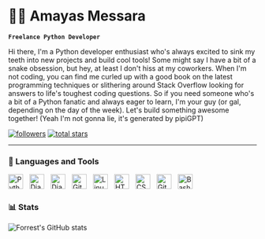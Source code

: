 # 🏄‍♂️ Amayas Messara

**`Freelance Python Developer`**

Hi there, I'm a Python developer enthusiast who's always excited to sink my teeth into new projects and build cool tools! Some might say I have a bit of a snake obsession, but hey, at least I don't hiss at my coworkers. When I'm not coding, you can find me curled up with a good book on the latest programming techniques or slithering around Stack Overflow looking for answers to life's toughest coding questions. So if you need someone who's a bit of a Python fanatic and always eager to learn, I'm your guy (or gal, depending on the day of the week). Let's build something awesome together! (Yeah I'm not gonna lie, it's generated by pipiGPT)

   <p align="left">
      <a href="https://github.com/MayasMess?tab=followers">
         <img alt="followers" title="Follow me on Github" src="https://custom-icon-badges.demolab.com/github/followers/MayasMess?color=236ad3&labelColor=1155ba&style=for-the-badge&logo=person-add&label=Follow&logoColor=white"/></a>
      <a href="https://github.com/MayasMess?tab=repositories&sort=stargazers">
         <img alt="total stars" title="Total stars on GitHub" src="https://custom-icon-badges.demolab.com/github/stars/MayasMess?color=55960c&style=for-the-badge&labelColor=488207&logo=star"/></a>
   </p>

---

### 🧰 Languages and Tools

<img align="left" alt="Python" width="30px" style="padding-right:10px;" src="https://cdn.jsdelivr.net/gh/devicons/devicon/icons/python/python-plain.svg" />
<img align="left" alt="Django" width="30px" style="padding-right:10px;" src="https://cdn.jsdelivr.net/gh/devicons/devicon/icons/django/django-plain.svg" />
<img align="left" alt="Django" width="30px" style="padding-right:10px;" src="https://cdn.jsdelivr.net/gh/devicons/devicon/icons/fastapi/fastapi-plain.svg" />
<img align="left" alt="Git" width="30px" style="padding-right:10px;" src="https://cdn.jsdelivr.net/gh/devicons/devicon/icons/git/git-original.svg" />
<img align="left" alt="Linux" width="30px" style="padding-right:10px;" src="https://cdn.jsdelivr.net/gh/devicons/devicon/icons/linux/linux-original.svg" />
<img align="left" alt="HTML" width="30px" style="padding-right:10px;" src="https://cdn.jsdelivr.net/gh/devicons/devicon/icons/html5/html5-plain.svg" />
<img align="left" alt="CSS" width="30px" style="padding-right:10px;" src="https://cdn.jsdelivr.net/gh/devicons/devicon/icons/css3/css3-plain.svg" />
<img align="left" alt="GitHub" width="30px" style="padding-right:10px;" src="https://cdn.jsdelivr.net/gh/devicons/devicon/icons/github/github-original.svg" />
<img align="left" alt="Bash" width="30px" style="padding-right:10px;" src="https://cdn.jsdelivr.net/gh/devicons/devicon/icons/bash/bash-original.svg" />
<br />

#

### 📊 Stats

![Forrest's GitHub stats](https://github-readme-stats.vercel.app/api?username=MayasMess&show_icons=true&theme=gruvbox)
